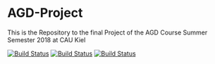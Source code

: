 # AGD-Project
This is the Repository to the final Project of the AGD Course Summer Semester 2018  at CAU Kiel

[![Build Status](https://travis-ci.com/BB20101997/AGD-Project.svg?token=QcRqrxpHz6YKnWg5fc6g&branch=master)](https://travis-ci.com/BB20101997/AGD-Project)
[![Build Status](https://travis-ci.com/BB20101997/AGD-Project.svg?token=QcRqrxpHz6YKnWg5fc6g&branch=dev-BB20101997)](https://travis-ci.com/BB20101997/AGD-Project)
[![Build Status](https://travis-ci.com/BB20101997/AGD-Project.svg?token=QcRqrxpHz6YKnWg5fc6g&branch=dev-Sloner42)](https://travis-ci.com/BB20101997/AGD-Project)
